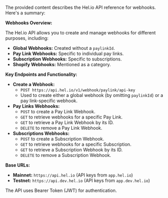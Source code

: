 The provided content describes the Hel.io API reference for webhooks. Here's a summary:

**Webhooks Overview:**

The Hel.io API allows you to create and manage webhooks for different purposes, including:

- **Global Webhooks:** Created without a `paylinkId`.
- **Pay Link Webhooks:** Specific to individual pay links.
- **Subscription Webhooks:** Specific to subscriptions.
- **Shopify Webhooks:** Mentioned as a category.

**Key Endpoints and Functionality:**

- **Create a Webhook:**
  - `POST https://api.hel.io/v1/webhook/paylink/api-key`
  - Used to create either a global webhook (by omitting `paylinkId`) or a pay link-specific webhook.
- **Pay Links Webhooks:**
  - `POST` to create a Pay Link Webhook.
  - `GET` to retrieve webhooks for a specific Pay Link.
  - `GET` to retrieve a Pay Link Webhook by its ID.
  - `DELETE` to remove a Pay Link Webhook.
- **Subscriptions Webhooks:**
  - `POST` to create a Subscription Webhook.
  - `GET` to retrieve webhooks for a specific Subscription.
  - `GET` to retrieve a Subscription Webhook by its ID.
  - `DELETE` to remove a Subscription Webhook.

**Base URLs:**

- **Mainnet:** `https://api.hel.io` (API keys from `app.hel.io`)
- **Testnet:** `https://api.dev.hel.io` (API keys from `app.dev.hel.io`)

The API uses Bearer Token (JWT) for authentication.
